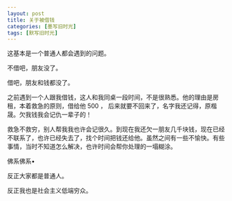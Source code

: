 ```yaml
---
layout: post
title: 关于被借钱
categories: [墨写旧时光]
tags: [默写旧时光]
---
```


这基本是一个普通人都会遇到的问题。

不借吧，朋友没了。

借吧，朋友和钱都没了。

之前遇到一个人跟我借钱，这人和我同桌一段时间，不是很熟悉。他的理由是房租，本着救急的原则，借给他 500 ， 后来就要不回来了，名字我还记得，原楷晟。欠我钱我会记仇一辈子的！

救急不救穷，别人帮我我也许会记很久。到现在我还欠一朋友几千块钱，现在已经不联系了，也许已经失去了，找个时间把钱还给他。虽然之间有一些不愉快。有些事情，当时不知道怎么解决，也许时间会帮你处理的一塌糊涂。

佛系佛系•

反正大家都是普通人。

反正我也是社会主义低端穷众。
